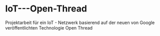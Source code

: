 # IoT---Open-Thread
Projektarbeit für ein IoT - Netzwerk basierend auf der neuen von Google veröffentlichten Technologie Open Thread
